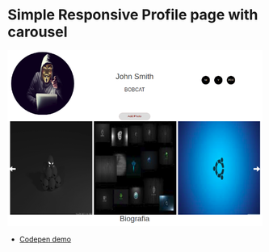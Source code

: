 # Simple Responsive Profile page with carousel

![lightgallery](https://raw.githubusercontent.com/blerim-r/carousel/master/carousel_.png)

* [Codepen demo](https://codepen.io/brexhmati/full/YBwarN)
